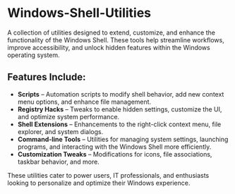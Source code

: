 # Windows-Shell-Utilities

A collection of utilities designed to extend, customize, and enhance the functionality of the Windows Shell. These tools help streamline workflows, improve accessibility, and unlock hidden features within the Windows operating system.

## Features Include:
- **Scripts** – Automation scripts to modify shell behavior, add new context menu options, and enhance file management.
- **Registry Hacks** – Tweaks to enable hidden settings, customize the UI, and optimize system performance.
- **Shell Extensions** – Enhancements to the right-click context menu, file explorer, and system dialogs.
- **Command-line Tools** – Utilities for managing system settings, launching programs, and interacting with the Windows Shell more efficiently.
- **Customization Tweaks** – Modifications for icons, file associations, taskbar behavior, and more.

These utilities cater to power users, IT professionals, and enthusiasts looking to personalize and optimize their Windows experience. 
